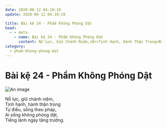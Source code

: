 ```yaml
---
date: 2020-06-12 04:10:19
update: 2020-06-12 04:10:19

title: Bài kệ 24 - Phẩm Không Phóng Dật
head:
  - - meta
    - name: Bài kệ 24 - Phẩm Không Phóng Dật
      content: Nỗ Lực, Giữ Chánh Niệm,<Br>Tịnh Hạnh, Hành Thận Trọng<Br>Tự Điều, Sống Theo Pháp,<Br>Ai Sống Không Phóng Dật,<Br>Tiếng Lành Ngày Tăng Trưởng.<Br>
category:
  - pham-khong-phong-dat
---
```


# Bài kệ 24 - Phẩm Không Phóng Dật

![An image](/img/pham-khong-phong-dat/pham-khong-phong-dat-024.jpg)

Nỗ lực, giữ chánh niệm,<br>Tịnh hạnh, hành thận trọng<br>Tự điều, sống theo pháp,<br>Ai sống không phóng dật,<br>Tiếng lành ngày tăng trưởng.<br>
